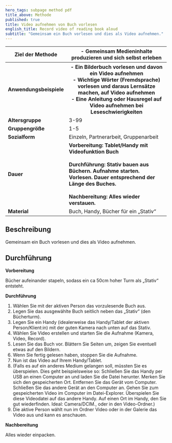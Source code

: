 ```yaml
---
hero_tags: subpage method pdf
title_above: Methode
published: true
title: Video aufnehmen von Buch vorlesen
english_title: Record video of reading book aloud
subtitle: "Gemeinsam ein Buch vorlesen und dies als Video aufnehmen."
---
```


<table class="tb">
    <tr>
        <th><strong>Ziel der Methode</strong></th>
        <th>
- Gemeinsam Medieninhalte produzieren und sich selbst erleben
</th>
<tr>
        <th><strong>Anwendungsbeispiele</strong></th>
        <th>
- Ein Bilderbuch vorlesen und davon ein Video aufnehmen<br>
- Wichtige Wörter (Fremdsprache) vorlesen und daraus Lernsätze machen, auf Video aufnehmen<br>
- Eine Anleitung oder Hausregel auf Video aufnehmen bei Leseschwierigkeiten<br>
 </th>     
    </tr>
    <tr>
      <td><strong>Altersgruppe</strong></td>
      <td>3-99</td>
    </tr>
    <tr>
      <td><strong>Gruppengröße</strong></td>
      <td>1-5</td>
    </tr>
    <tr>
      <td><strong>Sozialform</strong></td>
      <td>Einzeln, Partnerarbeit, Gruppenarbeit</td>
    </tr>
    <tr>
      <td><strong>Dauer</strong></td>
      <td>
      <strong>
      Vorbereitung: Tablet/Handy mit Videofunktion Buch<br>
        <br>
      Durchführung: Stativ bauen aus Büchern. Aufnahme starten. Vorlesen. Dauer entsprechend der Länge des Buches.<br>
      <br>
      Nachbereitung: Alles  wieder verstauen.
      </strong>
      </td>
    </tr>
    <tr>
      <td><strong>Material</strong></td>
      <td>Buch, Handy, Bücher für ein „Stativ“</td>
    </tr>
</table>

## Beschreibung

Gemeinsam ein Buch vorlesen und dies als Video aufnehmen.

## Durchführung
 
**Vorbereitung**

Bücher aufeinander stapeln, sodass ein ca 50cm hoher Turm als „Stativ“ entsteht.

**Durchführung**
1. Wählen Sie mit der aktiven Person das vorzulesende Buch aus.
2. Legen Sie das ausgewählte Buch seitlich neben das „Stativ“ (den Bücherturm).
3. Legen Sie ein Handy (idealerweise das Handy/Tablet der aktiven Person/Klient:in) mit der guten Kamera nach unten auf das Stativ.
4. Wählen Sie Video erstellen und starten Sie die Aufnahme (Kamera, Video, Record).
5. Lesen Sie das Buch vor. Blättern Sie Seiten um, zeigen Sie eventuell etwas auf den Bildern.
6. Wenn Sie fertig gelesen haben, stoppen Sie die Aufnahme.
7. Nun ist das Video auf Ihrem Handy/Tablet.
8. (Falls es auf ein anderes Medium gelangen soll, müssten Sie es überspielen. Dies geht beispielsweise so: Schließen Sie das Handy per USB an einen Computer an und laden Sie die Datei herunter. Merken Sie sich den gespeicherten Ort. Entfernen Sie das Gerät vom Computer. Schließen Sie das andere Gerät an den Computer an. Gehen Sie zum gespeicherten Video im Computer im Datei-Explorer. Überspielen Sie diese Videodatei auf das andere Handy. Auf einen Ort im Handy, den Sie gut wiederfinden. Ideal: Camera/DCIM., oder in den Video-Ordner.)
9. Die aktive Person wählt nun im Ordner Video oder in der Galerie das Video aus und kann es anschauen.

**Nachbereitung**

Alles wieder einpacken.
